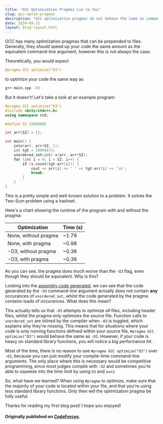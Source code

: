 ```yaml
---
title: "GCC Optimization Pragmas Lie to You"
slug: gcc-optim-pragmas
description: "GCC optimization pragmas do not behave the same as command-line arguments. Why is this?"
date: 2024-09-22
layout: blog-layout.html
---
```


GCC has many optimization pragmas that can be prepended to files. Generally, they *should* speed up your code the same amount as the equivalent command-line argument, however this is not always the case.

Theoretically, you would expect

```cpp
#pragma GCC optimize("O3")
```

to optimize your code the same way as

```sh
g++ main.cpp -O3
```

But it doesn't! Let's take a look at an example program:

```cpp
#pragma GCC optimize("O3")
#include <bits/stdc++.h>
using namespace std;

#define SZ 10000005

int arr[SZ] = {};

int main() {
    iota(arr, arr+SZ, 1);
    int tgt = 19999473;
    unordered_set<int> s(arr, arr+SZ);
    for (int i = 0; i < SZ; i++) {
        if (s.count(tgt-arr[i])) {
            cout << arr[i] << ' ' << tgt-arr[i] << '\n';
            break;
        }
    }
}
```

This is a pretty simple and well-known solution to a problem. It solves the Two-Sum problem using a hashset.

Here's a chart showing the runtime of the program with and without the pragma:

|      Optimization    | Time (s) |
|----------------------|----------|
| None, without pragma | ~1.79    |
| None, with pragma    | ~0.98    |
| -O3, without pragma  | ~0.36    |
| -O3, with pragma     | ~0.36    |

As you can see, the pragma does much worse than the `-O3` flag, even though they should be equivalent. Why is this?

Looking into the [assembly code generated](https://godbolt.org/z/cE5j3n4a1), we can see that the code generated by the `-O3` command-line argument actually does not contain **any** occurances of `unordered_set`, whilst the code generated by the pragma contains loads of occurances. What does this mean?

This actually tells us that `-O3` attempts to optimize *all* files, including header files, whilst the pragma only optimizes the source file. Function calls to `unordered_set` are inlined by the compiler when `-O3` is toggled, which explains why they're missing. This means that for situations where your code is only running functions defined within your source file, `#pragma GCC optimize("O3")` would behave the same as `-O3`. However, if your code is heavy on standard library functions, you will notice a big performance hit.

Most of the time, there is no reason to use `#pragma GCC optimize("O3")` over `-O3`, because you can just modify your compile-time command-line arguments. The only place where this is necessary would be competitive programming, since most judges compile with `-O2` and sometimes you're able to squeeze into the time limit by using `O3` and `avx2`. 

So, what have we learned? When using `#pragma` to optimize, make sure that the majority of your code is located within your file, and that you're using less standard library functions. Only then will the optimization pragma be fully useful. 

Thanks for reading my first blog post! I hope you enjoyed!

#### Originally published on [CodeForces](https://codeforces.com/blog/entry/134286).
